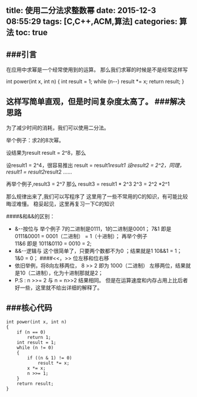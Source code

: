 title: 使用二分法求整数幂
date: 2015-12-3 08:55:29
tags: [C,C++,ACM,算法]
categories: 算法
toc: true
---
###引言
---
在应用中求幂是一个经常使用到的运算。
那么我们求幂的时候是不是经常这样写

int power(int x,  int n)
{
	int result = 1;
	while (n--)
		result *= x;
	return result;
}

这样写简单直观，但是时间复杂度太高了。
###解决思路
---
为了减少时间的消耗，我们可以使用二分法。

举个例子：求2的8次幂。

设结果为result 
result = 2^8，那么

设result1 = 2^4，很容易推出 result  =  result1*result1
设result2 = 2^2，同理，result1 = result2*result2
......

再举个例子,result3 = 2^7
那么 result3 = result1 * 2^3
2^3 = 2^2 *2^1

那么规律出来了,我们可以写程序了
这里用了一些不常用的C的知识，有可能比较晦涩难懂。
稳妥起见，这里再复习一下C的知识

####&和&&的区别：
- &--按位与
举个例子  7的二进制是0111，1的二进制是0001；
 7&1 即是  0111&0001  = 0001（二进制） = 1（十进制）；
 再举个例子  
 11&6  即是 1011&0110 = 0010 = 2;
- &&--逻辑与
这个很简单了，只要两个数都不为0 ；结果就是1
10&&1 = 1；
1&0 = 0；
####<<，>>  位左移和位右移
- 依旧举例，将8向左移两位，
8 >> 2 即为 1000（二进制） 左移两位，结果就是10（二进制），化为十进制那就是2；
- P.S : n >>= 2 与 n =  n>>2 结果相同。
但是在运算速度和内存占用上比后者好一些，这里就不给出详细的解释了。


###核心代码
---
```
int power(int x, int n)
{
	if (n == 0)
		return 1;
	int result = 1;
	while (n != 0)
	{
		if ((n & 1) != 0)
			result *= x;
		x *= x;
		n >>= 1;
	}
	return result;
}
```
